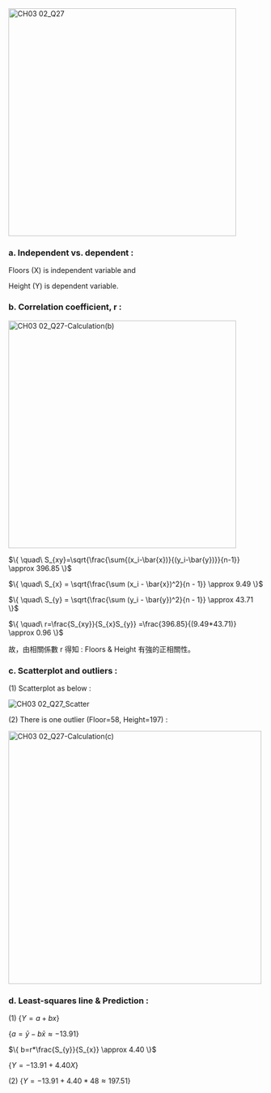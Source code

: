 


<img width="450" alt="CH03 02_Q27" src="https://github.com/user-attachments/assets/88400fc4-2a02-4ae1-b978-d7efbfc8fd01">

### a. Independent vs. dependent : 

Floors (X) is independent variable and 

Height (Y) is dependent variable.

### b. Correlation coefficient, r : 

<img width="450" alt="CH03 02_Q27-Calculation(b)" src="https://github.com/user-attachments/assets/8a118c2c-5e69-4114-87a8-01e5dd24e165">


$\{ \quad\ S_{xy}=\sqrt{\frac{\sum{(x_i-\bar{x})}{(y_i-\bar{y})}}{n-1}}
\approx 396.85
\}$

$\{ \quad\ S_{x} = \sqrt{\frac{\sum (x_i - \bar{x})^2}{n - 1}}
\approx 9.49
\}$

$\{ \quad\ S_{y} = \sqrt{\frac{\sum (y_i - \bar{y})^2}{n - 1}}
\approx 43.71
\}$

$\{
\quad\ r=\frac{S_{xy}}{S_{x}S_{y}}
=\frac{396.85}{(9.49*43.71)} 
\approx 0.96
\}$

故，由相關係數 r 得知 : Floors & Height 有強的正相關性。

### c. Scatterplot and outliers :
(1) Scatterplot as below :  

![CH03 02_Q27_Scatter](https://github.com/user-attachments/assets/73c78a1f-1da6-45f2-932f-81676ac2805c)

(2) There is one outlier (Floor=58, Height=197) : 

<img width="500" alt="CH03 02_Q27-Calculation(c)" src="https://github.com/user-attachments/assets/ed76552c-0aee-45a5-8d57-1275f919f6a0">


### d. Least-squares line & Prediction :
(1) 
$\{ Y=a+bx
\}$ 

$\{ 
a=\bar{y}-b\bar{x}
\approx -13.91
\}$

$\{ 
b=r*\frac{S_{y}}{S_{x}}
\approx 4.40
\}$

$\{ 
Y = -13.91 + 4.40X 
\}$

(2) 
$\{ 
Y = -13.91 + 4.40 * 48 
\approx 197.51
\}$
